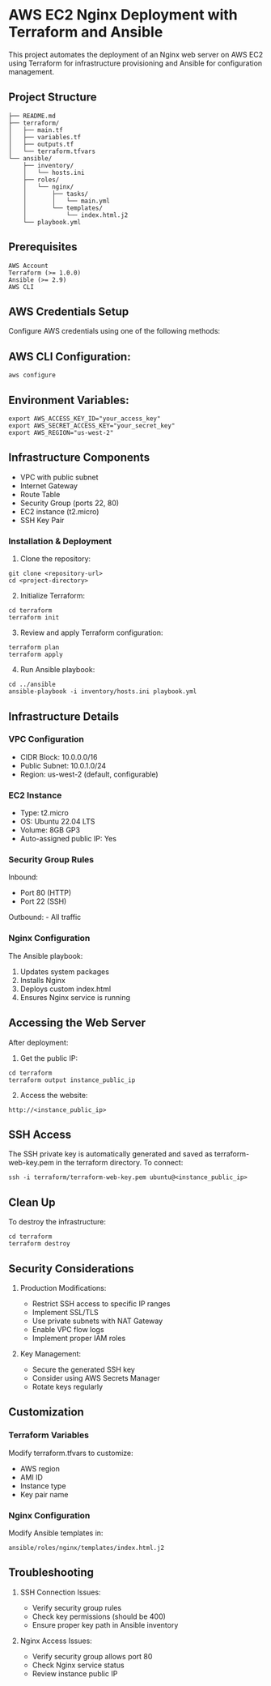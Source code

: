 # AWS EC2 Nginx Deployment with Terraform and Ansible
This project automates the deployment of an Nginx web server on AWS EC2 using Terraform for infrastructure provisioning and Ansible for configuration management.

## Project Structure
```plaintext
├── README.md
├── terraform/
│   ├── main.tf
│   ├── variables.tf
│   ├── outputs.tf
│   └── terraform.tfvars
└── ansible/
    ├── inventory/
    │   └── hosts.ini
    ├── roles/
    │   └── nginx/
    │       ├── tasks/
    │       │   └── main.yml
    │       └── templates/
    │           └── index.html.j2
    └── playbook.yml
```

## Prerequisites
```
AWS Account
Terraform (>= 1.0.0)
Ansible (>= 2.9)
AWS CLI
```

## AWS Credentials Setup
Configure AWS credentials using one of the following methods:

## AWS CLI Configuration:
```
aws configure
```

## Environment Variables:
```
export AWS_ACCESS_KEY_ID="your_access_key"
export AWS_SECRET_ACCESS_KEY="your_secret_key"
export AWS_REGION="us-west-2"
```

## Infrastructure Components
- VPC with public subnet
- Internet Gateway
- Route Table
- Security Group (ports 22, 80)
- EC2 instance (t2.micro)
- SSH Key Pair

### Installation & Deployment

1. Clone the repository:
```
git clone <repository-url>
cd <project-directory>
```
2. Initialize Terraform:
```
cd terraform
terraform init
```
3. Review and apply Terraform configuration:
```
terraform plan
terraform apply
```
4. Run Ansible playbook:
```
cd ../ansible
ansible-playbook -i inventory/hosts.ini playbook.yml
```

## Infrastructure Details
### VPC Configuration
- CIDR Block: 10.0.0.0/16
- Public Subnet: 10.0.1.0/24
- Region: us-west-2 (default, configurable)

### EC2 Instance
- Type: t2.micro
- OS: Ubuntu 22.04 LTS
- Volume: 8GB GP3
- Auto-assigned public IP: Yes

### Security Group Rules
Inbound:
- Port 80 (HTTP)
- Port 22 (SSH)

Outbound:
    - All traffic

### Nginx Configuration
The Ansible playbook:

1. Updates system packages
2. Installs Nginx
3. Deploys custom index.html
4. Ensures Nginx service is running

## Accessing the Web Server
After deployment:

1. Get the public IP:
```
cd terraform
terraform output instance_public_ip
```
2. Access the website:
```
http://<instance_public_ip>
```

## SSH Access
The SSH private key is automatically generated and saved as terraform-web-key.pem in the terraform directory.
To connect:
```
ssh -i terraform/terraform-web-key.pem ubuntu@<instance_public_ip>
```

## Clean Up
To destroy the infrastructure:
```
cd terraform
terraform destroy
```

## Security Considerations

1. Production Modifications:
    - Restrict SSH access to specific IP ranges
    - Implement SSL/TLS
    - Use private subnets with NAT Gateway
    - Enable VPC flow logs
    - Implement proper IAM roles


2. Key Management:
    - Secure the generated SSH key
    - Consider using AWS Secrets Manager
    - Rotate keys regularly
  
## Customization
### Terraform Variables
Modify terraform.tfvars to customize:
- AWS region
- AMI ID
- Instance type
- Key pair name

### Nginx Configuration
Modify Ansible templates in:
```
ansible/roles/nginx/templates/index.html.j2
```

## Troubleshooting

1. SSH Connection Issues:
    - Verify security group rules
    - Check key permissions (should be 400)
    - Ensure proper key path in Ansible inventory

2. Nginx Access Issues:
    - Verify security group allows port 80
    - Check Nginx service status
    - Review instance public IP

